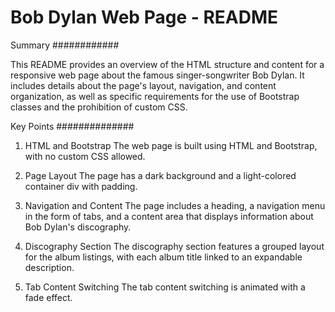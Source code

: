 Bob Dylan Web Page - README
=====================================

Summary
############

This README provides an overview of the HTML structure and content for a responsive web page about the famous singer-songwriter Bob Dylan. It includes details about the page's layout, navigation, and content organization, as well as specific requirements for the use of Bootstrap classes and the prohibition of custom CSS.

Key Points
##############

1. HTML and Bootstrap
The web page is built using HTML and Bootstrap, with no custom CSS allowed.

2. Page Layout
The page has a dark background and a light-colored container div with padding.

3. Navigation and Content
The page includes a heading, a navigation menu in the form of tabs, and a content area that displays information about Bob Dylan's discography.

4. Discography Section
The discography section features a grouped layout for the album listings, with each album title linked to an expandable description.

5. Tab Content Switching
The tab content switching is animated with a fade effect.